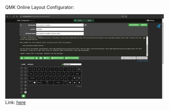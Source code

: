 QMK Online Layout Configurator:

![layout](https://github.com/KeebCathedral/MiniKeeb/blob/main/photos/QMK%20configurator%20site.png)
Link: [here](https://config.qmk.fm/#/kprepublic/bm43a/LAYOUT)
